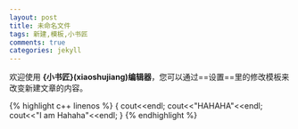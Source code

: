 ```yaml
---
layout: post
title: 未命名文件 
tags: 新建,模板,小书匠
comments: true
categories: jekyll
---
```



欢迎使用 **{小书匠}(xiaoshujiang)编辑器**，您可以通过==设置==里的修改模板来改变新建文章的内容。

{% highlight c++ linenos %}
{
    cout<<endl;
    cout<<"HAHAHA"<<endl;
    cout<<"I am Hahaha"<<endl;
}
{% endhighlight %}